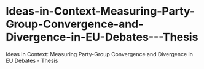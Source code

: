 # Ideas-in-Context-Measuring-Party-Group-Convergence-and-Divergence-in-EU-Debates---Thesis
Ideas in Context: Measuring Party-Group Convergence and Divergence in EU Debates - Thesis
